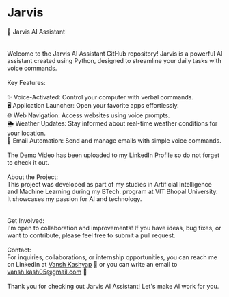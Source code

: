 # Jarvis
🤖 Jarvis AI Assistant<br>
<br>
<br>
Welcome to the Jarvis AI Assistant GitHub repository! Jarvis is a powerful AI assistant created using Python, designed to streamline your daily tasks with voice commands.<br>
<br>
Key Features:<br>
<br>
✨ Voice-Activated: Control your computer with verbal commands.<br>
🖥️ Application Launcher: Open your favorite apps effortlessly.<br>
🌐 Web Navigation: Access websites using voice prompts.<br>
🌦️ Weather Updates: Stay informed about real-time weather conditions for your location.<br>
📧 Email Automation: Send and manage emails with simple voice commands.<br>
<br>
The Demo Video has been uploaded to my LinkedIn Profile so do not forget to check it out.<br>
<br>
About the Project:<br>
This project was developed as part of my studies in Artificial Intelligence and Machine Learning during my BTech. program at VIT Bhopal University. It showcases my passion for AI and technology.<br>
<br>
<br>
Get Involved:<br>
I'm open to collaboration and improvements! If you have ideas, bug fixes, or want to contribute, please feel free to submit a pull request.<br>
<br>
Contact:<br>
For inquiries, collaborations, or internship opportunities, you can reach me on LinkedIn at [Vansh Kashyap](https://www.linkedin.com/in/vansh-kashyap-b91886289) 🔗 or you can write an email to [vansh.kash05@gmail.com](mailto:vansh.kash05@gmail.com)  📧 <br>
<br>
Thank you for checking out Jarvis AI Assistant! Let's make AI work for you.<br>
